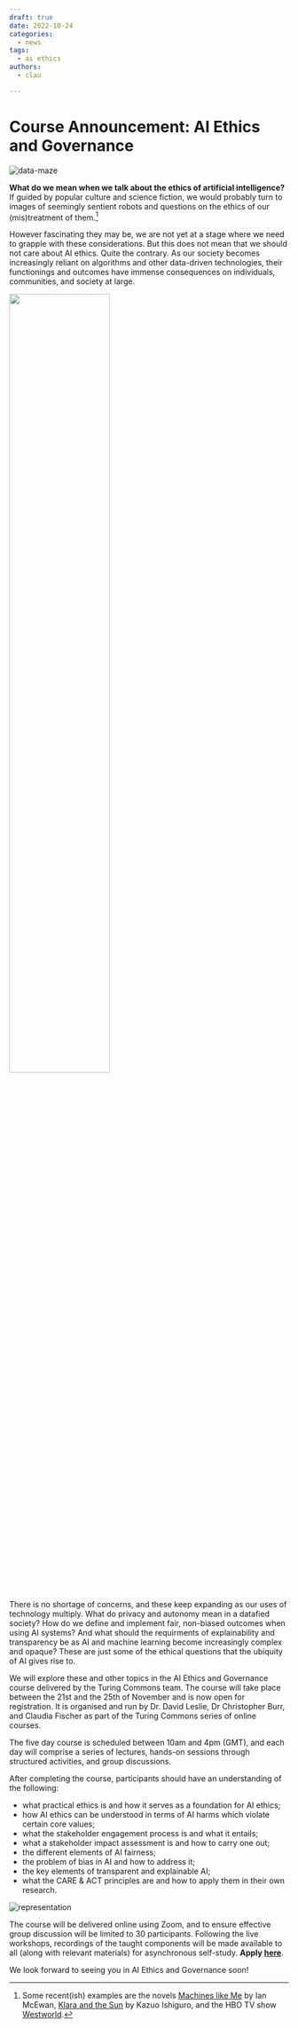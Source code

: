 ```yaml
---
draft: true
date: 2022-10-24
categories:
  - news
tags:
  - ai ethics
authors:
  - clau

---
```


# Course Announcement: AI Ethics and Governance

![data-maze](../../assets/images/illustrations/data-maze.png)

**What do we mean when we talk about the ethics of artificial intelligence?** If guided by popular culture and science fiction, we would probably turn to images of seemingly sentient robots and questions on the ethics of our (mis)treatment of them.[^examples]

[^examples]: Some recent(ish) examples are the novels [Machines like Me](http://www.ianmcewan.com/books/machines.html) by Ian McEwan, [Klara and the Sun](https://www.klaraandthesun.com) by Kazuo Ishiguro, and the HBO TV show [Westworld](https://www.hbo.com/westworld).

However fascinating they may be, we are not yet at a stage where we need to grapple with these considerations. But this does not mean that we should not care about AI ethics. Quite the contrary. As our society becomes increasingly reliant on algorithms and other data-driven technologies, their functionings and outcomes have immense consequences on individuals, communities, and society at large.


<img src="../../assets/images/illustrations/bias.png" width=60% height=60%>

There is no shortage of concerns, and these keep expanding as our uses of technology multiply. What do privacy and autonomy mean in a datafied society? How do we define and implement fair, non-biased outcomes when using AI systems? And what should the requirments of explainability and transparency be as AI and machine learning become increasingly complex and opaque? These are just some of the ethical questions that the ubiquity of AI gives rise to.

We will explore these and other topics in the AI Ethics and Governance course delivered by the Turing Commons team. The course will take place between the 21st and the 25th of November and is now open for registration. It is organised and run by Dr. David Leslie, Dr Christopher Burr, and Claudia Fischer as part of the Turing Commons series of online courses.

The five day course is scheduled between 10am and 4pm (GMT), and each day will comprise a series of lectures, hands-on sessions through structured activities, and group discussions.

After completing the course, participants should have an understanding of the following:
- what practical ethics is and how it serves as a foundation for AI ethics;
- how AI ethics can be understood in terms of AI harms which violate certain core values;
- what the stakeholder engagement process is and what it entails;
- what a stakeholder impact assessment is and how to carry one out;
- the different elements of AI fairness;
- the problem of bias in AI and how to address it;
- the key elements of transparent and explainable AI;
- what the CARE & ACT principles are and how to apply them in their own research.

![representation](../../assets/images/illustrations/representation.png)

The course will be delivered online using Zoom, and to ensure effective group discussion will be limited to 30 participants.
Following the live workshops, recordings of the taught components will be made available to all (along with relevant materials) for asynchronous self-study. **Apply [here](https://www.eventsforce.net/turingevents/frontend/reg/tregistration.csp?pageID=81528&ef_sel_menu=1171&eventID=232&tempPersonID=171164)**. 

We look forward to seeing you in AI Ethics and Governance soon!

